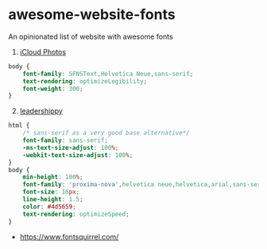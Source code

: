 # awesome-website-fonts
An opinionated list of website with awesome fonts



1. [iCloud Photos](https://www.icloud.com/#photos)
``` css
body {
    font-family: SFNSText,Helvetica Neue,sans-serif;
    text-rendering: optimizeLegibility;
    font-weight: 300;
}
```

2. [leadershippy](https://wildling.co/prologue/)
``` css
html {
    /* sans-serif as a very good base alternative*/
    font-family: sans-serif;
    -ms-text-size-adjust: 100%;
    -webkit-text-size-adjust: 100%;
}
body {
    min-height: 100%;
    font-family: 'proxima-nova',helvetica neue,helvetica,arial,sans-serif;
    font-size: 16px;
    line-height: 1.5;
    color: #4d5659;
    text-rendering: optimizeSpeed;
}
```

- https://www.fontsquirrel.com/
